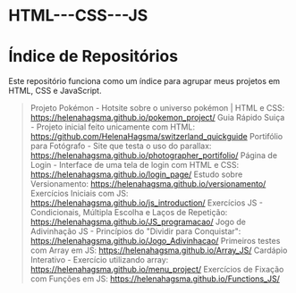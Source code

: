 # HTML---CSS---JS
# Índice de Repositórios

Este repositório funciona como um índice para agrupar meus projetos em HTML, CSS e JavaScript.

> Projeto Pokémon - Hotsite sobre o universo pokémon | HTML e CSS: https://helenahagsma.github.io/pokemon_project/
> Guia Rápido Suiça - Projeto inicial feito unicamente com HTML: https://github.com/HelenaHagsma/switzerland_quickguide
> Portifólio para Fotógrafo - Site que testa o uso do parallax: https://helenahagsma.github.io/photographer_portifolio/
> Página de Login - Interface de uma tela de login com HTML e CSS: https://helenahagsma.github.io/login_page/
> Estudo sobre Versionamento: https://helenahagsma.github.io/versionamento/
> Exercícios Iniciais com JS: https://helenahagsma.github.io/js_introduction/
> Exercícios JS - Condicionais, Múltipla Escolha e Laços de Repetição: https://helenahagsma.github.io/JS_programacao/
> Jogo de Adivinhação JS - Princípios do "Dividir para Conquistar": https://helenahagsma.github.io/Jogo_Adivinhacao/
> Primeiros testes com Array em JS: https://helenahagsma.github.io/Array_JS/
> Cardápio Interativo - Exercício utilizando array: https://helenahagsma.github.io/menu_project/
> Exercícios de Fixação com Funções em JS: https://helenahagsma.github.io/Functions_JS/
